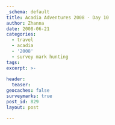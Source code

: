 ```yaml
---
_schema: default
title: Acadia Adventures 2008 - Day 10
author: Zhanna
date: 2008-06-21
categories:
  - travel
  - acadia
  - '2008'
  - survey mark hunting
tags:
excerpt: >- 
  
header:
  teaser:
geocaches: false
surveymarks: true
post_id: 829
layout: post

---
```


